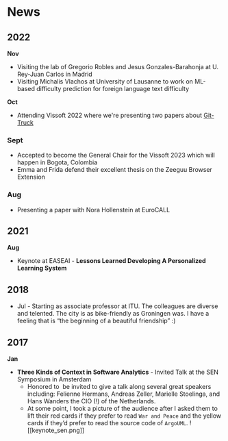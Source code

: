 # News 

## 2022
**Nov**
- Visiting the lab of Gregorio Robles and Jesus Gonzales-Barahonja at U. Rey-Juan Carlos in Madrid
- Visiting Michalis Vlachos at University of Lausanne to work on ML-based difficulty prediction for foreign language text difficulty

**Oct**
- Attending Vissoft 2022 where we're presenting two papers about [Git-Truck](/projects/git-truck.md) 
### Sept 
- Accepted to become the General Chair for the Vissoft 2023 which will happen in Bogota, Colombia
- Emma and Frida defend their excellent thesis on the Zeeguu Browser Extension
### Aug 
- Presenting a paper with Nora Hollenstein at EuroCALL


## 2021

**Aug**
- Keynote at EASEAI - **Lessons Learned Developing A Personalized Learning System** 



## 2018
- Jul - Starting as associate professor at ITU. The colleagues are diverse and telented. The city is as bike-friendly as Groningen was. I have a feeling that is “the beginning of a beautiful friendship” :)

## 2017

**Jan** 
- **Three Kinds of Context in Software Analytics** - Invited Talk at the SEN Symposium in Amsterdam 
	- Honored to  be invited to give a talk along several great speakers including: Felienne Hermans, Andreas Zeller, Marielle Stoelinga, and Hans Wanders the CIO (!) of the Netherlands.
	- At some point, I took a picture of the audience after I asked them to lift their red cards if they prefer to read `War and Peace` and the yellow cards if they’d prefer to read the source code of `ArgoUML`.
![[keynote_sen.png]]
